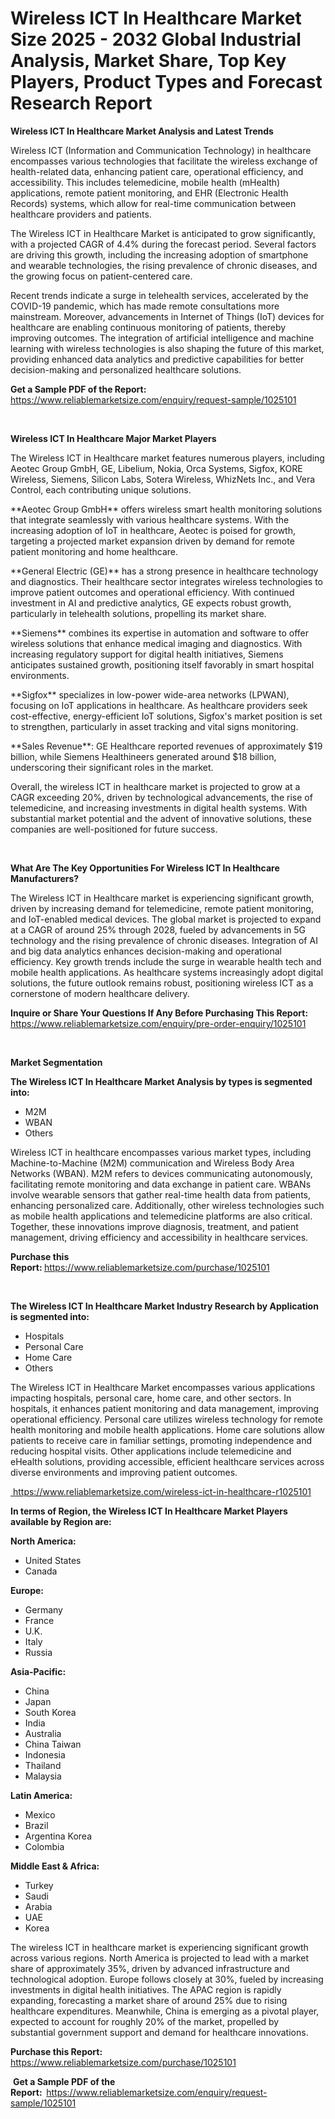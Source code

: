 <p><h1>Wireless ICT In Healthcare Market Size 2025 - 2032 Global Industrial Analysis, Market Share, Top Key Players, Product Types and Forecast Research Report</h1></p><p><strong>Wireless ICT In Healthcare Market Analysis and Latest Trends</strong></p>
<p><p>Wireless ICT (Information and Communication Technology) in healthcare encompasses various technologies that facilitate the wireless exchange of health-related data, enhancing patient care, operational efficiency, and accessibility. This includes telemedicine, mobile health (mHealth) applications, remote patient monitoring, and EHR (Electronic Health Records) systems, which allow for real-time communication between healthcare providers and patients.</p><p>The Wireless ICT in Healthcare Market is anticipated to grow significantly, with a projected CAGR of 4.4% during the forecast period. Several factors are driving this growth, including the increasing adoption of smartphone and wearable technologies, the rising prevalence of chronic diseases, and the growing focus on patient-centered care. </p><p>Recent trends indicate a surge in telehealth services, accelerated by the COVID-19 pandemic, which has made remote consultations more mainstream. Moreover, advancements in Internet of Things (IoT) devices for healthcare are enabling continuous monitoring of patients, thereby improving outcomes. The integration of artificial intelligence and machine learning with wireless technologies is also shaping the future of this market, providing enhanced data analytics and predictive capabilities for better decision-making and personalized healthcare solutions.</p></p>
<p><strong>Get a Sample PDF of the Report:&nbsp;</strong> <a href="https://www.reliablemarketsize.com/enquiry/request-sample/1025101?utm_campaign=2317&utm_medium=2&utm_source=Github&utm_content=ia&utm_term=18042025&utm_id=wireless-ict-in-healthcare">https://www.reliablemarketsize.com/enquiry/request-sample/1025101</a></p>
<p>&nbsp;</p>
<p><strong>Wireless ICT In Healthcare Major Market Players</strong></p>
<p><p>The Wireless ICT in Healthcare market features numerous players, including Aeotec Group GmbH, GE, Libelium, Nokia, Orca Systems, Sigfox, KORE Wireless, Siemens, Silicon Labs, Sotera Wireless, WhizNets Inc., and Vera Control, each contributing unique solutions.</p><p>**Aeotec Group GmbH** offers wireless smart health monitoring solutions that integrate seamlessly with various healthcare systems. With the increasing adoption of IoT in healthcare, Aeotec is poised for growth, targeting a projected market expansion driven by demand for remote patient monitoring and home healthcare.</p><p>**General Electric (GE)** has a strong presence in healthcare technology and diagnostics. Their healthcare sector integrates wireless technologies to improve patient outcomes and operational efficiency. With continued investment in AI and predictive analytics, GE expects robust growth, particularly in telehealth solutions, propelling its market share.</p><p>**Siemens** combines its expertise in automation and software to offer wireless solutions that enhance medical imaging and diagnostics. With increasing regulatory support for digital health initiatives, Siemens anticipates sustained growth, positioning itself favorably in smart hospital environments.</p><p>**Sigfox** specializes in low-power wide-area networks (LPWAN), focusing on IoT applications in healthcare. As healthcare providers seek cost-effective, energy-efficient IoT solutions, Sigfox's market position is set to strengthen, particularly in asset tracking and vital signs monitoring.</p><p>**Sales Revenue**: GE Healthcare reported revenues of approximately $19 billion, while Siemens Healthineers generated around $18 billion, underscoring their significant roles in the market.</p><p>Overall, the wireless ICT in healthcare market is projected to grow at a CAGR exceeding 20%, driven by technological advancements, the rise of telemedicine, and increasing investments in digital health systems. With substantial market potential and the advent of innovative solutions, these companies are well-positioned for future success.</p></p>
<p>&nbsp;</p>
<p><strong>What Are The Key Opportunities For Wireless ICT In Healthcare Manufacturers?</strong></p>
<p><p>The Wireless ICT in Healthcare market is experiencing significant growth, driven by increasing demand for telemedicine, remote patient monitoring, and IoT-enabled medical devices. The global market is projected to expand at a CAGR of around 25% through 2028, fueled by advancements in 5G technology and the rising prevalence of chronic diseases. Integration of AI and big data analytics enhances decision-making and operational efficiency. Key growth trends include the surge in wearable health tech and mobile health applications. As healthcare systems increasingly adopt digital solutions, the future outlook remains robust, positioning wireless ICT as a cornerstone of modern healthcare delivery.</p></p>
<p><strong>Inquire or Share Your Questions If Any Before Purchasing This Report:</strong> <a href="https://www.reliablemarketsize.com/enquiry/pre-order-enquiry/1025101?utm_campaign=2317&utm_medium=2&utm_source=Github&utm_content=ia&utm_term=18042025&utm_id=wireless-ict-in-healthcare">https://www.reliablemarketsize.com/enquiry/pre-order-enquiry/1025101</a></p>
<p>&nbsp;</p>
<p><strong>Market Segmentation</strong></p>
<p><strong>The Wireless ICT In Healthcare Market Analysis by types is segmented into:</strong></p>
<p><ul><li>M2M</li><li>WBAN</li><li>Others</li></ul></p>
<p><p>Wireless ICT in healthcare encompasses various market types, including Machine-to-Machine (M2M) communication and Wireless Body Area Networks (WBAN). M2M refers to devices communicating autonomously, facilitating remote monitoring and data exchange in patient care. WBANs involve wearable sensors that gather real-time health data from patients, enhancing personalized care. Additionally, other wireless technologies such as mobile health applications and telemedicine platforms are also critical. Together, these innovations improve diagnosis, treatment, and patient management, driving efficiency and accessibility in healthcare services.</p></p>
<p><strong>Purchase this Report:&nbsp;</strong><a href="https://www.reliablemarketsize.com/purchase/1025101?utm_campaign=2317&utm_medium=2&utm_source=Github&utm_content=ia&utm_term=18042025&utm_id=wireless-ict-in-healthcare">https://www.reliablemarketsize.com/purchase/1025101</a></p>
<p>&nbsp;</p>
<p><strong>The Wireless ICT In Healthcare Market Industry Research by Application is segmented into:</strong></p>
<p><ul><li>Hospitals</li><li>Personal Care</li><li>Home Care</li><li>Others</li></ul></p>
<p><p>The Wireless ICT in Healthcare Market encompasses various applications impacting hospitals, personal care, home care, and other sectors. In hospitals, it enhances patient monitoring and data management, improving operational efficiency. Personal care utilizes wireless technology for remote health monitoring and mobile health applications. Home care solutions allow patients to receive care in familiar settings, promoting independence and reducing hospital visits. Other applications include telemedicine and eHealth solutions, providing accessible, efficient healthcare services across diverse environments and improving patient outcomes.</p></p>
<p><a href="https://www.reliablemarketsize.com/wireless-ict-in-healthcare-r1025101?utm_campaign=2317&utm_medium=2&utm_source=Github&utm_content=ia&utm_term=18042025&utm_id=wireless-ict-in-healthcare">&nbsp;https://www.reliablemarketsize.com/wireless-ict-in-healthcare-r1025101</a></p>
<p><strong>In terms of Region, the Wireless ICT In Healthcare Market Players available by Region are:</strong></p>
<p>
    <p> <strong> North America: </strong>
        <ul>
            <li>United States</li>
            <li>Canada</li>
        </ul>
        </p> 
    <p> <strong> Europe: </strong>
        <ul>
            <li>Germany</li>
            <li>France</li>
            <li>U.K.</li>
            <li>Italy</li>
            <li>Russia</li>
        </ul>
        </p> 
    <p> <strong> Asia-Pacific: </strong>
        <ul>
            <li>China</li>
            <li>Japan</li>
            <li>South Korea</li>
            <li>India</li>
            <li>Australia</li>
            <li>China Taiwan</li>
            <li>Indonesia</li>
            <li>Thailand</li>
            <li>Malaysia</li>
        </ul>
        </p> 
    <p> <strong> Latin America: </strong>
        <ul>
            <li>Mexico</li>
            <li>Brazil</li>
            <li>Argentina Korea</li>
            <li>Colombia</li>
        </ul>
        </p> 
    <p> <strong> Middle East & Africa: </strong>
        <ul>
            <li>Turkey</li>
            <li>Saudi</li>
            <li>Arabia</li>
            <li>UAE</li>
            <li>Korea</li>
        </ul>
    </p>
    </p>
<p><p>The wireless ICT in healthcare market is experiencing significant growth across various regions. North America is projected to lead with a market share of approximately 35%, driven by advanced infrastructure and technological adoption. Europe follows closely at 30%, fueled by increasing investments in digital health initiatives. The APAC region is rapidly expanding, forecasting a market share of around 25% due to rising healthcare expenditures. Meanwhile, China is emerging as a pivotal player, expected to account for roughly 20% of the market, propelled by substantial government support and demand for healthcare innovations.</p></p>
<p><strong>Purchase this Report: </strong><a href="https://www.reliablemarketsize.com/purchase/1025101?utm_campaign=2317&utm_medium=2&utm_source=Github&utm_content=ia&utm_term=18042025&utm_id=wireless-ict-in-healthcare">https://www.reliablemarketsize.com/purchase/1025101</a></p>
<p>&nbsp;<strong>Get a Sample PDF of the Report:&nbsp;&nbsp;</strong><a href="https://www.reliablemarketsize.com/enquiry/request-sample/1025101?utm_campaign=2317&utm_medium=2&utm_source=Github&utm_content=ia&utm_term=18042025&utm_id=wireless-ict-in-healthcare">https://www.reliablemarketsize.com/enquiry/request-sample/1025101</a></p>
<p><strong></strong></p>
<p><p></p><p></p><p></p></p>